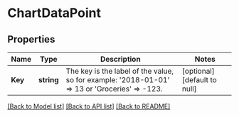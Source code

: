# ChartDataPoint

## Properties
Name | Type | Description | Notes
------------ | ------------- | ------------- | -------------
**Key** | **string** | The key is the label of the value, so for example: &#x27;2018-01-01&#x27; &#x3D;&gt; 13 or &#x27;Groceries&#x27; &#x3D;&gt; -123. | [optional] [default to null]

[[Back to Model list]](../README.md#documentation-for-models) [[Back to API list]](../README.md#documentation-for-api-endpoints) [[Back to README]](../README.md)

